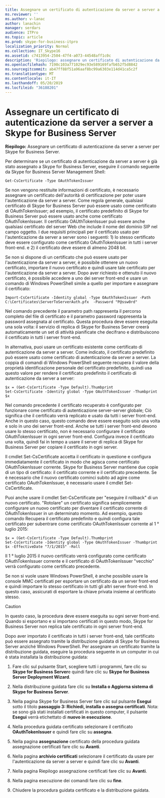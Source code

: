 ```yaml
---
title: Assegnare un certificato di autenticazione da server a server a Skype for Business Server
ms.reviewer: ''
ms.author: v-lanac
author: lanachin
manager: serdars
audience: ITPro
ms.topic: article
ms.prod: skype-for-business-itpro
localization_priority: Normal
ms.collection: IT_Skype16
ms.assetid: c7413954-2504-47f4-a073-44548aff1c0c
description: 'Riepilogo: assegnare un certificato di autenticazione da server a server per Skype for Business Server.'
ms.openlocfilehash: 7198c103a771029ec93e589169fafb652f5d8842
ms.sourcegitcommit: ab47ff88f51a96aaf8bc99a6303e114d41ca5c2f
ms.translationtype: MT
ms.contentlocale: it-IT
ms.lasthandoff: 05/20/2019
ms.locfileid: "36188201"
---
```

# <a name="assign-a-server-to-server-authentication-certificate-to-skype-for-business-server"></a>Assegnare un certificato di autenticazione da server a server a Skype for Business Server
**Riepilogo:** Assegnare un certificato di autenticazione da server a server per Skype for Business Server.
  
Per determinare se un certificato di autenticazione da server a server è già stato assegnato a Skype for Business Server, eseguire il comando seguente da Skype for Business Server Management Shell:
  
```
Get-CsCertificate -Type OAuthTokenIssuer
```

Se non vengono restituite informazioni di certificato, è necessario assegnare un certificato dell'autorità di certificazione per poter usare l'autenticazione da server a server. Come regola generale, qualsiasi certificato di Skype for Business Server può essere usato come certificato di OAuthTokenIssuer; ad esempio, il certificato predefinito di Skype for Business Server può essere usato anche come certificato OAuthTokenIssuer. Il certificato OAUthTokenIssuer può essere anche qualsiasi certificato del server Web che include il nome del dominio SIP nel campo oggetto. I due requisiti principali per il certificato usato per l'autenticazione da server a server sono i seguenti: 1) lo stesso certificato deve essere configurato come certificato OAuthTokenIssuer in tutti i server front-end. e 2) il certificato deve essere di almeno 2048 bit.
  
Se non si dispone di un certificato che può essere usato per l'autenticazione da server a server, è possibile ottenere un nuovo certificato, importare il nuovo certificato e quindi usare tale certificato per l'autenticazione da server a server. Dopo aver richiesto e ottenuto il nuovo certificato, è possibile accedere a uno dei server front-end e usare un comando di Windows PowerShell simile a quello per importare e assegnare il certificato:
  
```
Import-CsCertificate -Identity global -Type OAuthTokenIssuer -Path C:\Certificates\ServerToServerAuth.pfx  -Password "P@ssw0rd"
```

Nel comando precedente il parametro path rappresenta il percorso completo del file di certificato e il parametro password rappresenta la password assegnata al certificato. Questa procedura deve essere eseguita una sola volta: il servizio di replica di Skype for Business Server creerà automaticamente un set di attività pianificate che decifrano e distribuiscono il certificato in tutti i server front-end.
  
In alternativa, puoi usare un certificato esistente come certificato di autenticazione da server a server. Come indicato, il certificato predefinito può essere usato come certificato di autenticazione da server a server. La coppia di comandi di Windows PowerShell seguente recupera il valore della proprietà identificazione personale del certificato predefinito, quindi usa questo valore per rendere il certificato predefinito il certificato di autenticazione da server a server:
  
```
$x = (Get-CsCertificate -Type Default).Thumbprint
Set-CsCertificate -Identity global -Type OAuthTokenIssuer -Thumbprint $x
```

Nel comando precedente il certificato recuperato è configurato per funzionare come certificato di autenticazione server-server globale; Ciò significa che il certificato verrà replicato e usato da tutti i server front-end. Anche in questo caso, questo comando deve essere eseguito solo una volta e solo in uno dei server front-end. Anche se tutti i server front-end devono usare lo stesso certificato, non è necessario configurare il certificato OAuthTokenIssuer in ogni server front-end. Configura invece il certificato una volta, quindi fai in tempo a usare il server di replica di Skype for Business Server per copiare il certificato in ogni server.
  
Il cmdlet Set-CsCertificate accetta il certificato in questione e configura immediatamente il certificato in modo che agisca come certificato OAuthTokenIssuer corrente. Skype for Business Server mantiene due copie di un tipo di certificato: il certificato corrente e il certificato precedente. Se è necessario che il nuovo certificato cominci subito ad agire come certificato OAuthTokenIssuer, è necessario usare il cmdlet Set-CsCertificate.
  
Puoi anche usare il cmdlet Set-CsCertificate per "eseguire il rollback" di un nuovo certificato. "Rotolare" un certificato significa semplicemente configurare un nuovo certificato per diventare il certificato corrente di OAuthTokenIssuer in un determinato momento. Ad esempio, questo comando Recupera il certificato predefinito e quindi configura tale certificato per subentrare come certificato OAuthTokenIssuer corrente al 1 ° luglio 2015:
  
```
$x = (Get-CsCertificate -Type Default).Thumbprint
Set-CsCertificate -Identity global -Type OAuthTokenIssuer -Thumbprint $x -EffectiveDate "7/1/2015" -Roll
```

Il 1 ° luglio 2015 il nuovo certificato verrà configurato come certificato OAuthTokenIssuer corrente e il certificato di OAuthTokenIssuer "vecchio" verrà configurato come certificato precedente.
  
Se non si vuole usare Windows PowerShell, è anche possibile usare la console MMC certificati per esportare un certificato da un server front-end e quindi importare lo stesso certificato in tutti gli altri server front-end. In questo caso, assicurati di esportare la chiave privata insieme al certificato stesso.
  
> [!CAUTION]
> In questo caso, la procedura deve essere eseguita su ogni server front-end. Quando si esportano e si importano certificati in questo modo, Skype for Business Server non replica tale certificato in ogni server front-end. 
  
Dopo aver importato il certificato in tutti i server front-end, tale certificato può essere assegnato tramite la distribuzione guidata di Skype for Business Server anziché Windows PowerShell. Per assegnare un certificato tramite la distribuzione guidata, eseguire la procedura seguente in un computer in cui è stata installata la distribuzione guidata:
  
1. Fare clic sul pulsante Start, scegliere tutti i programmi, fare clic su **Skype for Business Server**e quindi fare clic su **Skype for Business Server Deployment Wizard**.
    
2. Nella distribuzione guidata fare clic su **Installa o Aggiorna sistema di Skype for Business Server**.
    
3. Nella pagina Skype for Business Server fare clic sul pulsante **Esegui** sotto il titolo **passaggio 3: Richiedi, installa o assegna certificati**. Nota: se sono già stati installati certificati in questo computer, il pulsante **Esegui** verrà etichettato di **nuovo in esecuzione**.
    
4. Nella procedura guidata certificato selezionare il certificato **OAuthTokenIssuer** e quindi fare clic su **assegna**.
    
5. Nella pagina **assegnazione** certificato della procedura guidata assegnazione certificati fare clic su **Avanti**.
    
6. Nella pagina **archivio certificati** selezionare il certificato da usare per l'autenticazione da server a server e quindi fare clic su **Avanti**.
    
7. Nella pagina Riepilogo assegnazione certificati fare clic su **Avanti**.
    
8. Nella pagina esecuzione dei comandi fare clic su **fine**.
    
9. Chiudere la procedura guidata certificato e la distribuzione guidata.
    

